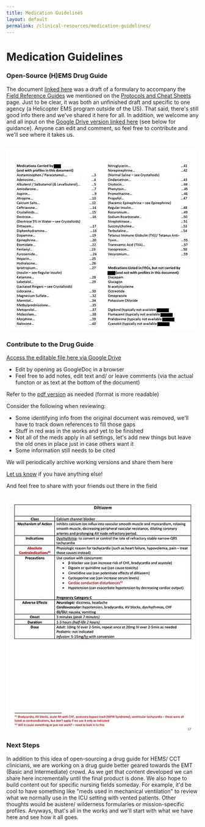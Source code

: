```yaml
---
title: Medication Guidelines
layout: default
permalink: /clinical-resources/medication-guidelines/
---
```


# Medication Guidelines

### Open-Source (H)EMS Drug Guide

The document [linked here](https://archive.org/download/clinical-guides/%28H%29EMS%20Drug%20Guide%20-%20Redacted%20Original%20with%20Links.pdf) was a draft of a formulary to accompany the [Field Reference Guides](https://archive.org/download/clinical-guides/Field%20Reference%20Guides%20Draft%20with%20Links.pdf) we mentioned on the [Protocols and Cheat Sheets](https://www.rykerrmedical.com/clinical-resources/protocols-and-cheat-sheets/) page. Just to be clear, it was both an unfinished draft and specific to one agency (a Helicopter EMS program outside of the US).  That said, there's still good info there and we've shared it here for all.  In addition, we welcome any and all input on the [Google Drive version linked here](https://drive.google.com/file/d/17Luv2U9WXuZIsrFN4--KZCttVw41A8Y1/view?usp=sharing) (see below for guidance).  Anyone can edit and comment, so feel free to contribute and we'll see where it takes us. 

<br>

<img src="https://raw.githubusercontent.com/rykerrmedical/website-files/main/images/medication-guidelines/drug-guide-screenshot.jpeg" alt="drug-guide-screenshot" />

### Contribute to the Drug Guide

[Access the editable file here via Google Drive](https://drive.google.com/file/d/17Luv2U9WXuZIsrFN4--KZCttVw41A8Y1/view?usp=sharing)
- Edit by opening as GoogleDoc in a browser
- Feel free to add notes, edit text and/ or leave comments (via the actual functon or as text at the bottom of the document)

Refer to the [pdf version](https://archive.org/download/clinical-guides/%28H%29EMS%20Drug%20Guide%20-%20Redacted%20Original%20with%20Links.pdf) as needed (format is more readable)

Consider the following when reviewing:
- Some identifying info from the original document was removed, we'll have to track down references to fill those gaps
- Stuff in red was in the works and yet to be finished
- Not all of the meds apply in all settings, let's add new things but leave the old ones in place just in case others want it
- Some information still needs to be cited

We will periodically archive working versions and share them here

[Let us know](https://www.rykerrmedical.com/talk-to-us/) if you have anything else!

And feel free to share with your friends out there in the field

<br>

<img src="https://raw.githubusercontent.com/rykerrmedical/website-files/main/images/medication-guidelines/diltiazem-example.jpeg" alt="diltiazem-example" />

### Next Steps

In addition to this idea of open-sourcing a drug guide for HEMS/ CCT clinicians, we are working on a drug guide better geared towards the EMT (Basic and Intermediate) crowd.  As we get that content developed we can share here incrementally until the final product is done.  We also hope to build content out for specific nursing fields someday.  For example, it'd be cool to have something like "meds used in mechanical ventilation" to review what we normally use in the ICU setting with vented patients.  Other thoughts would be austere/ wilderness formularies or mission-specific profiles.  Anyways, that's all in the works and we'll start with what we have here and see how it all goes.
